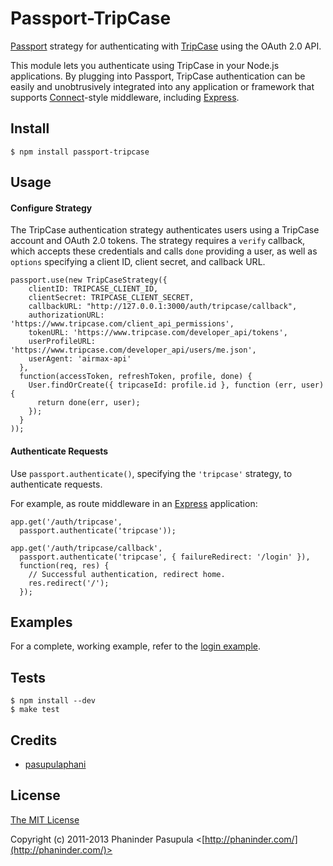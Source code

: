 # Passport-TripCase

[Passport](http://passportjs.org/) strategy for authenticating with [TripCase](https://www.tripcase.com/)
using the OAuth 2.0 API.

This module lets you authenticate using TripCase in your Node.js applications.
By plugging into Passport, TripCase authentication can be easily and
unobtrusively integrated into any application or framework that supports
[Connect](http://www.senchalabs.org/connect/)-style middleware, including
[Express](http://expressjs.com/).

## Install

    $ npm install passport-tripcase

## Usage

#### Configure Strategy

The TripCase authentication strategy authenticates users using a TripCase account
and OAuth 2.0 tokens.  The strategy requires a `verify` callback, which accepts
these credentials and calls `done` providing a user, as well as `options`
specifying a client ID, client secret, and callback URL.

    passport.use(new TripCaseStrategy({
        clientID: TRIPCASE_CLIENT_ID,
        clientSecret: TRIPCASE_CLIENT_SECRET,
        callbackURL: "http://127.0.0.1:3000/auth/tripcase/callback",
        authorizationURL: 'https://www.tripcase.com/client_api_permissions',
        tokenURL: 'https://www.tripcase.com/developer_api/tokens',
        userProfileURL: 'https://www.tripcase.com/developer_api/users/me.json',
        userAgent: 'airmax-api'
      },
      function(accessToken, refreshToken, profile, done) {
        User.findOrCreate({ tripcaseId: profile.id }, function (err, user) {
          return done(err, user);
        });
      }
    ));

#### Authenticate Requests

Use `passport.authenticate()`, specifying the `'tripcase'` strategy, to
authenticate requests.

For example, as route middleware in an [Express](http://expressjs.com/)
application:

    app.get('/auth/tripcase',
      passport.authenticate('tripcase'));

    app.get('/auth/tripcase/callback', 
      passport.authenticate('tripcase', { failureRedirect: '/login' }),
      function(req, res) {
        // Successful authentication, redirect home.
        res.redirect('/');
      });

## Examples

For a complete, working example, refer to the [login example](https://github.com/pasupulaphani/passport-tripcase/tree/master/examples/login).

## Tests

    $ npm install --dev
    $ make test

## Credits

  - [pasupulaphani](http://github.com/pasupulaphani)

## License

[The MIT License](http://opensource.org/licenses/MIT)

Copyright (c) 2011-2013 Phaninder Pasupula <[http://phaninder.com/](http://phaninder.com/)>

